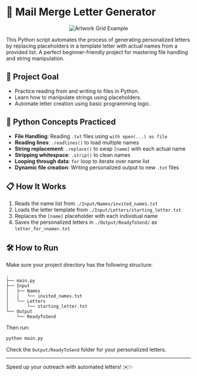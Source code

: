 # 💌 Mail Merge Letter Generator

<p align="center">
  <img src="https://redeem-innovations.com/wp-content/uploads/2025/06/the-mail-merge.jpg" alt="Artwork Grid Example" />
</p>

This Python script automates the process of generating personalized letters by replacing placeholders in a template letter with actual names from a provided list. A perfect beginner-friendly project for mastering file handling and string manipulation.

## 🎯 Project Goal

- Practice reading from and writing to files in Python.
- Learn how to manipulate strings using placeholders.
- Automate letter creation using basic programming logic.

## 🧠 Python Concepts Practiced

- **File Handling**: Reading `.txt` files using `with open(...) as file`
- **Reading lines**: `.readlines()` to load multiple names
- **String replacement**: `.replace()` to swap `[name]` with each actual name
- **Stripping whitespace**: `.strip()` to clean names
- **Looping through data**: `for` loop to iterate over name list
- **Dynamic file creation**: Writing personalized output to new `.txt` files

## 📋 How It Works

1. Reads the name list from `./Input/Names/invited_names.txt`
2. Loads the letter template from `./Input/Letters/starting_letter.txt`
3. Replaces the `[name]` placeholder with each individual name
4. Saves the personalized letters in `./Output/ReadyToSend/` as `letter_for_<name>.txt`

## 🛠 How to Run

Make sure your project directory has the following structure:

```
.
├── main.py
├── Input
│   ├── Names
│   │   └── invited_names.txt
│   └── Letters
│       └── starting_letter.txt
└── Output
    └── ReadyToSend
```

Then run:

```bash
python main.py
```

Check the `Output/ReadyToSend` folder for your personalized letters.

---

Speed up your outreach with automated letters! ✉️✨
